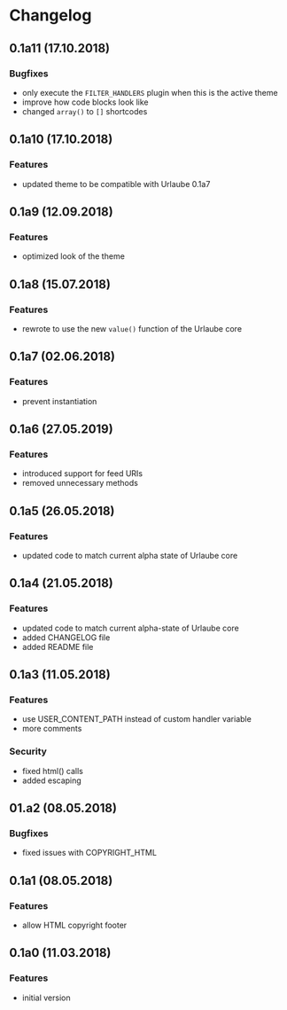 # Changelog

## 0.1a11 (17.10.2018)
### Bugfixes
* only execute the `FILTER_HANDLERS` plugin when this is the active theme
* improve how code blocks look like
* changed `array()` to `[]` shortcodes

## 0.1a10 (17.10.2018)
### Features
* updated theme to be compatible with Urlaube 0.1a7

## 0.1a9 (12.09.2018)
### Features
* optimized look of the theme

## 0.1a8 (15.07.2018)
### Features
* rewrote to use the new `value()` function of the Urlaube core

## 0.1a7 (02.06.2018)
### Features
* prevent instantiation

## 0.1a6 (27.05.2019)
### Features
* introduced support for feed URIs
* removed unnecessary methods

## 0.1a5 (26.05.2018)
### Features
* updated code to match current alpha state of Urlaube core

## 0.1a4 (21.05.2018)
### Features
* updated code to match current alpha-state of Urlaube core
* added CHANGELOG file
* added README file

## 0.1a3 (11.05.2018)
### Features
* use USER_CONTENT_PATH instead of custom handler variable
* more comments
### Security
* fixed html() calls
* added escaping 

## 01.a2 (08.05.2018)
### Bugfixes
* fixed issues with COPYRIGHT_HTML

## 0.1a1 (08.05.2018)
### Features
* allow HTML copyright footer

## 0.1a0 (11.03.2018)
### Features
* initial version
